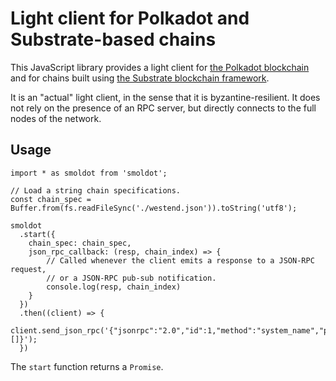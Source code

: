 # Light client for Polkadot and Substrate-based chains

This JavaScript library provides a light client for
[the Polkadot blockchain](https://polkadot.network/) and for chains built
using [the Substrate blockchain framework](https://substrate.dev/).

It is an "actual" light client, in the sense that it is byzantine-resilient.
It does not rely on the presence of an RPC server, but directly connects to
the full nodes of the network.

## Usage

```
import * as smoldot from 'smoldot';

// Load a string chain specifications.
const chain_spec = Buffer.from(fs.readFileSync('./westend.json')).toString('utf8');

smoldot
  .start({
    chain_spec: chain_spec,
    json_rpc_callback: (resp, chain_index) => {
        // Called whenever the client emits a response to a JSON-RPC request,
        // or a JSON-RPC pub-sub notification.
        console.log(resp, chain_index)
    }
  })
  .then((client) => {
    client.send_json_rpc('{"jsonrpc":"2.0","id":1,"method":"system_name","params":[]}');
  })
```

The `start` function returns a `Promise`.
